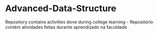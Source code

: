 # Advanced-Data-Structure
Repository contains activities done during college learning -
Repositório contém atividades feitas durante aprendizado na faculdade
